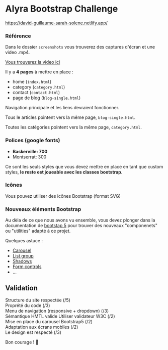 # Alyra Bootstrap Challenge

https://david-guillaume-sarah-solene.netlify.app/

### Référence

Dans le dossier `screenshots` vous trouverez des captures d'écran et une video .mp4.

[Vous trouverez la video ici](https://wptemplates.pehaa.com/assets/alyra/alyramag.mp4)

Il y a **4 pages** à mettre en place :

- home (`index.html`)
- category (`category.html`)
- contact (`contact.html`)
- page de blog (`blog-single.html`)

Navigation principale et les liens devraient fonctionner.

Tous le articles pointent vers la même page, `blog-single.html`.

Toutes les catégories pointent vers la même page, `category.html`.

### Polices (google fonts)

- **Baskerville: 700**
- Montserrat: 300

Ce sont les seuls styles que vous devez mettre en place en tant que custom styles,
**le reste est joueable avec les classes bootstrap.**

### Icônes

Vous pouvez utiliser des icônes Bootstrap (format SVG)

### Nouveaux éléments Bootstrap

Au dèla de ce que nous avons vu ensemble, vous devez plonger dans la documentation de [bootstap 5](https://v5.getbootstrap.com/) pour trouver des nouveaux "componenets" ou "utilities" adapté à ce projet.

Quelques astuce :

- [Carousel](https://v5.getbootstrap.com/docs/5.0/components/carousel/)
- [List group](https://v5.getbootstrap.com/docs/5.0/components/list-group/)
- [Shadows](https://v5.getbootstrap.com/docs/5.0/utilities/shadows/)
- [Form controls](https://v5.getbootstrap.com/docs/5.0/forms/form-control/)
- ...


## Validation

Structure du site respectée (/5)    
Proprété du code (/3)    
Menu de navigation (responsive + dropdown) (/3)    
Sémantique HMTL valide Utiliser validateur W3C (/2)    
Mise en place du carousel Bootstrap5 (/2)    
Adaptation aux écrans mobiles (/2)  
Le design est respecté (/3)  

Bon courage ! 💪
